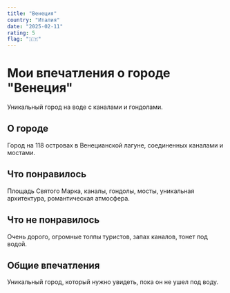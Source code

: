 ```yaml
---
title: "Венеция"
country: "Италия"
date: "2025-02-11"
rating: 5
flag: "🇮🇹"
---
```


# Мои впечатления о городе "Венеция"

Уникальный город на воде с каналами и гондолами.

## О городе

Город на 118 островах в Венецианской лагуне, соединенных каналами и мостами.

## Что понравилось

Площадь Святого Марка, каналы, гондолы, мосты, уникальная архитектура, романтическая атмосфера.

## Что не понравилось

Очень дорого, огромные толпы туристов, запах каналов, тонет под водой.

## Общие впечатления

Уникальный город, который нужно увидеть, пока он не ушел под воду.
